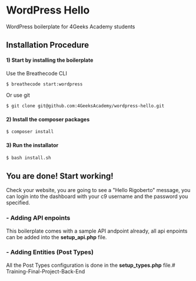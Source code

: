# WordPress Hello

WordPress boilerplate for 4Geeks Academy students

## Installation Procedure

#### 1) Start by installing the boilerplate

Use the Breathecode CLI
```bash
$ breathecode start:wordpress
```
Or use git
```bash
$ git clone git@github.com:4GeeksAcademy/wordpress-hello.git
```

#### 2) Install the composer packages
```bash
$ composer install
```

#### 3) Run the installator
```bash
$ bash install.sh
```

## You are done! Start working!

Check your website, you are going to see a "Hello Rigoberto" message, you can login into the dashboard with your c9 username and the password you specified.

### - Adding API enpoints
This boilerplate comes with a sample API andpoint already, all api enpoints can be added into the **setup_api.php** file.

### - Adding Entities (Post Types)
All the Post Types configuration is done in the **setup_types.php** file.# Training-Final-Project-Back-End
